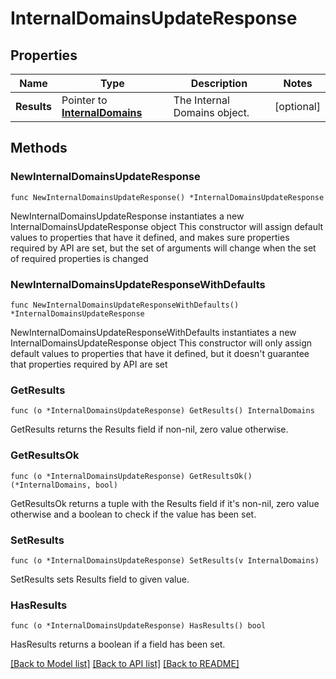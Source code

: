 # InternalDomainsUpdateResponse

## Properties

Name | Type | Description | Notes
------------ | ------------- | ------------- | -------------
**Results** | Pointer to [**InternalDomains**](InternalDomains.md) | The Internal Domains object. | [optional] 

## Methods

### NewInternalDomainsUpdateResponse

`func NewInternalDomainsUpdateResponse() *InternalDomainsUpdateResponse`

NewInternalDomainsUpdateResponse instantiates a new InternalDomainsUpdateResponse object
This constructor will assign default values to properties that have it defined,
and makes sure properties required by API are set, but the set of arguments
will change when the set of required properties is changed

### NewInternalDomainsUpdateResponseWithDefaults

`func NewInternalDomainsUpdateResponseWithDefaults() *InternalDomainsUpdateResponse`

NewInternalDomainsUpdateResponseWithDefaults instantiates a new InternalDomainsUpdateResponse object
This constructor will only assign default values to properties that have it defined,
but it doesn't guarantee that properties required by API are set

### GetResults

`func (o *InternalDomainsUpdateResponse) GetResults() InternalDomains`

GetResults returns the Results field if non-nil, zero value otherwise.

### GetResultsOk

`func (o *InternalDomainsUpdateResponse) GetResultsOk() (*InternalDomains, bool)`

GetResultsOk returns a tuple with the Results field if it's non-nil, zero value otherwise
and a boolean to check if the value has been set.

### SetResults

`func (o *InternalDomainsUpdateResponse) SetResults(v InternalDomains)`

SetResults sets Results field to given value.

### HasResults

`func (o *InternalDomainsUpdateResponse) HasResults() bool`

HasResults returns a boolean if a field has been set.


[[Back to Model list]](../README.md#documentation-for-models) [[Back to API list]](../README.md#documentation-for-api-endpoints) [[Back to README]](../README.md)


